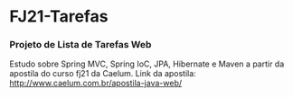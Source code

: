# FJ21-Tarefas
### Projeto de Lista de Tarefas Web ###
Estudo sobre Spring MVC, Spring IoC, JPA, Hibernate e Maven a partir da apostila do curso fj21 da Caelum.
Link da apostila: http://www.caelum.com.br/apostila-java-web/

